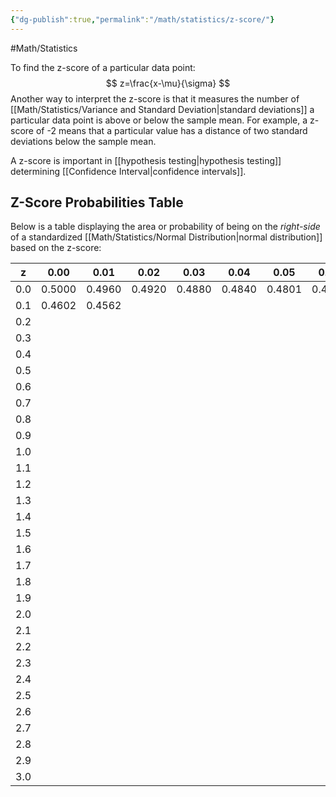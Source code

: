 ```yaml
---
{"dg-publish":true,"permalink":"/math/statistics/z-score/"}
---
```



#Math/Statistics 

To find the z-score of a particular data point:
$$
z=\frac{x-\mu}{\sigma}
$$
Another way to interpret the z-score is that it measures the number of [[Math/Statistics/Variance and Standard Deviation\|standard deviations]] a particular data point is above or below the sample mean. For example, a z-score of -2 means that a particular value has a distance of two standard deviations below the sample mean.

A z-score is important in [[hypothesis testing\|hypothesis testing]] determining [[Confidence Interval\|confidence intervals]].

## Z-Score Probabilities Table
Below is a table displaying the area or probability of being on the *right-side* of a standardized [[Math/Statistics/Normal Distribution\|normal distribution]] based on the z-score:

| **z** | 0.00   | 0.01   | 0.02   | 0.03   | 0.04   | 0.05   | 0.06   | 0.07   | 0.08   | 0.09   |
| ----- | ------ | ------ | ------ | ------ | ------ | ------ | ------ | ------ | ------ | ------ |
| 0.0   | 0.5000 | 0.4960 | 0.4920 | 0.4880 | 0.4840 | 0.4801 | 0.4761 | 0.4721 | 0.4681 | 0.4641 |
| 0.1   | 0.4602 | 0.4562 |        |        |        |        |        |        |        |        |
| 0.2   |        |        |        |        |        |        |        |        |        |        |
| 0.3   |        |        |        |        |        |        |        |        |        |        |
| 0.4   |        |        |        |        |        |        |        |        |        |        |
| 0.5   |        |        |        |        |        |        |        |        |        |        |
| 0.6   |        |        |        |        |        |        |        |        |        |        |
| 0.7   |        |        |        |        |        |        |        |        |        |        |
| 0.8   |        |        |        |        |        |        |        |        |        |        |
| 0.9   |        |        |        |        |        |        |        |        |        |        |
| 1.0   |        |        |        |        |        |        |        |        |        |        |
| 1.1   |        |        |        |        |        |        |        |        |        |        |
| 1.2   |        |        |        |        |        |        |        |        |        |        |
| 1.3   |        |        |        |        |        |        |        |        |        |        |
| 1.4   |        |        |        |        |        |        |        |        |        |        |
| 1.5   |        |        |        |        |        |        |        |        |        |        |
| 1.6   |        |        |        |        |        |        |        |        |        |        |
| 1.7   |        |        |        |        |        |        |        |        |        |        |
| 1.8   |        |        |        |        |        |        |        |        |        |        |
| 1.9   |        |        |        |        |        |        |        |        |        |        |
| 2.0   |        |        |        |        |        |        |        |        |        |        |
| 2.1   |        |        |        |        |        |        |        |        |        |        |
| 2.2   |        |        |        |        |        |        |        |        |        |        |
| 2.3   |        |        |        |        |        |        |        |        |        |        |
| 2.4   |        |        |        |        |        |        |        |        |        |        |
| 2.5   |        |        |        |        |        |        |        |        |        |        |
| 2.6   |        |        |        |        |        |        |        |        |        |        |
| 2.7   |        |        |        |        |        |        |        |        |        |        |
| 2.8   |        |        |        |        |        |        |        |        |        |        |
| 2.9   |        |        |        |        |        |        |        |        |        |        |
| 3.0   |        |        |        |        |        |        |        |        |        |        |

